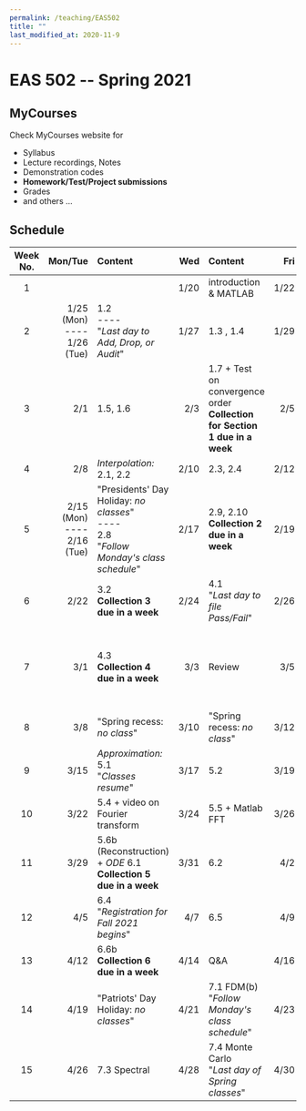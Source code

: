 ```yaml
---
permalink: /teaching/EAS502
title: ""
last_modified_at: 2020-11-9
---
```

# EAS 502 -- Spring 2021

## MyCourses
Check MyCourses website for 
* Syllabus 
* Lecture recordings, Notes 
* Demonstration codes 
* **Homework/Test/Project submissions**
* Grades
* and others ...

## Schedule

|Week No. | Mon/Tue  | Content | Wed  | Content | Fri  | Content | 
|:-------------: |-------------: | :-------------|-------------: | :-------------|-------------: | :-------------| 
| 1 | | |1/20 |introduction & MATLAB |1/22 | *Root finding:* 1.1<!-- Bisection -->| 
| 2 |1/25 (Mon)<br>----<br> 1/26 (Tue) |1.2 <!-- Fixed-Point Iterations--><br>----<br>"*Last day to Add, Drop, or Audit*" |1/27 |1.3 <!-- Newton's Method-->, 1.4 <!-- Alternatives to Newton's method-->  |1/29 |Lab 1 <!-- <Bisection, fixed-point>-->|
| 3 |2/1 |1.5, 1.6   |2/3 |1.7 + Test on convergence order <br> **Collection for Section 1 due in a week** |2/5 |Lab 2 <!-- <Newton, Secant, Chord, False Position>-->|| 
| 4 |2/8 |*Interpolation:* 2.1, 2.2  |2/10 |2.3, 2.4 |2/12 |2.5, 2.6, 2.7  | 
| 5 |2/15 (Mon)<br>----<br> 2/16 (Tue) |"Presidents' Day Holiday: *no classes*"<br>----<br> 2.8 <br>"*Follow Monday's class schedule*" |2/17 |2.9, 2.10  <br> **Collection 2 due in a week** |2/19 |*Differentiation:* 3.1  | 
| 6 |2/22 |3.2 <br> **Collection 3 due in a week**|2/24 |4.1 <br>"*Last day to file Pass/Fail*" |2/26 |4.2  | 
| 7 |3/1 |4.3 <br> **Collection 4 due in a week**|3/3 |Review |3/5 |**Midterm Exam**<br>----<br>"*Spring recess begins (after last class or lab)*"  | 
| 8 |3/8 |"Spring recess: *no class*" |3/10 |"Spring recess: *no class*" |3/12 |"Spring recess: *no class*" | 
| 9 |3/15 |*Approximation:* 5.1 <br> "*Classes resume*" |3/17 |5.2 |3/19 |5.3  | 
| 10 |3/22 |5.4 + video on Fourier transform |3/24 | 5.5 + Matlab FFT |3/26 |5.6a (Gibbs + Filter)  | 
| 11 |3/29 |5.6b (Reconstruction) + *ODE* 6.1 <br> **Collection 5 due in a week**|3/31 |6.2 |4/2 |6.3  | 
| 12 |4/5 |6.4 <br> "*Registration for Fall 2021 begins*" |4/7 |6.5 |4/9 |6.6a <br> "*Last day to Withdraw from a class*"  | 
| 13 |4/12 |6.6b <br> **Collection 6 due in a week**|4/14 |Q&A |4/16 |*PDE:* 7.1 FDM(a)  | 
| 14 |4/19 |"Patriots' Day Holiday: *no classes*" |4/21 |7.1 FDM(b) <br> "*Follow Monday's class schedule*" |4/23 | 7.2 DG | 
| 15 |4/26 |7.3 Spectral |4/28 |7.4 Monte Carlo <br> "*Last day of Spring classes*" |4/30 |**Final report is due tonight!**  | 
  
